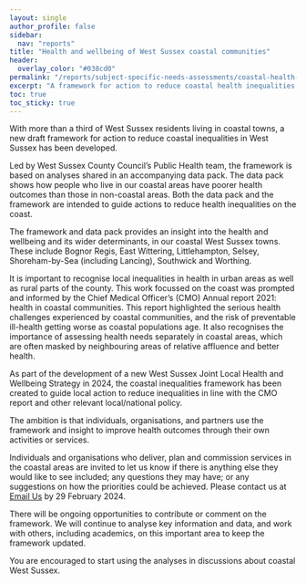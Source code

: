 ```yaml
---
layout: single
author_profile: false
sidebar:
  nav: "reports"
title: "Health and wellbeing of West Sussex coastal communities"
header:
  overlay_color: "#038cd0"
permalink: "/reports/subject-specific-needs-assessments/coastal-health-inequalities/"
excerpt: "A framework for action to reduce coastal health inequalities "
toc: true
toc_sticky: true
---
```

With more than a third of West Sussex residents living in coastal towns, a new draft framework for action to reduce coastal inequalities in West Sussex has been developed. 

Led by West Sussex County Council’s Public Health team, the framework is based on analyses shared in an accompanying data pack. The data pack shows how people who live in our coastal areas have poorer health outcomes than those in non-coastal areas. Both the data pack and the framework are intended to guide actions to reduce health inequalities on the coast.

The framework and data pack provides an insight into the health and wellbeing and its wider determinants, in our coastal West Sussex towns. These include Bognor Regis, East Wittering, Littlehampton, Selsey, Shoreham-by-Sea (including Lancing), Southwick and Worthing.

It is important to recognise local inequalities in health in urban areas as well as rural parts of the county. This work focussed on the coast was prompted and informed by the Chief Medical Officer’s (CMO) Annual report 2021: health in coastal communities. This report highlighted the serious health challenges experienced by coastal communities, and the risk of preventable ill-health getting worse as coastal populations age. It also recognises the importance of assessing health needs separately in coastal areas, which are often masked by neighbouring areas of relative affluence and better health.

As part of the development of a new West Sussex Joint Local Health and Wellbeing Strategy in 2024, the coastal inequalities framework has been created to guide local action to reduce inequalities in line with the CMO report and other relevant local/national policy.

The ambition is that individuals, organisations, and partners use the framework and insight to improve health outcomes through their own activities or services.

Individuals and organisations who deliver, plan and commission services in the coastal areas are invited to let us know if there is anything else they would like to see included; any questions they may have; or any suggestions on how the priorities could be achieved. Please contact us at <a href="mailto:publichealth@westsussex.gov.uk?subject=Regarding Coastal Communities Framework">Email Us</a> by 29 February 2024.

There will be ongoing opportunities to contribute or comment on the framework. We will continue to analyse key information and data, and work with others, including academics, on this important area to keep the framework updated.

You are encouraged to start using the analyses in discussions about coastal West Sussex.

<!--## Downloads
* [Background Evidence Professionals](/assets/core/Background-Evidence-Professionals-FINAL.pdf) (PDF, 948Kb)
* [Background Evidence Children and Young People](/assets/core/Background-Evidence-Children-and-young-people-FINAL.pdf) (PDF, 737Kb)
* [Background Evidence Parents](/assets/core/Background-Evidence-Parents-FINAL.pdf) (PDF, 764Kb)
* [Children and Young People Emotional and Wellbeing Needs Assessment](/assets/core/WEST-SUSSEX-Children-and-Young-People-Emotional-and-Well-Being-Needs-Assessment-June-2014.pdf) (PDF, 1.4Mb)-->

